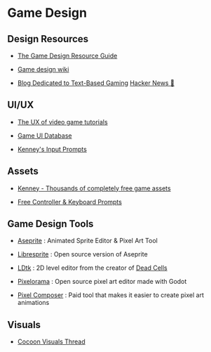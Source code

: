 # Game Design

## Design Resources

- [The Game Design Resource Guide](https://alexiamandeville.medium.com/the-game-design-resource-guide-e19bb237877)

- [Game design wiki](https://news.ycombinator.com/item?id=36725406)

- [Blog Dedicated to Text-Based Gaming](https://writing-games.com/) [Hacker News 📰](https://news.ycombinator.com/item?id=37995718)

## UI/UX

- [The UX of video game tutorials](https://uxdesign.cc/the-ux-of-video-game-tutorials-7e7bc37e2ceb)

- [Game UI Database](https://www.gameuidatabase.com/)

- [Kenney's Input Prompts](https://kenney.nl/assets/input-prompts?s=35)

## Assets

- [Kenney - Thousands of completely free game assets](https://www.kenney.nl/)

- [Free Controller & Keyboard Prompts](https://thoseawesomeguys.com/prompts/)

## Game Design Tools

- [Aseprite](https://www.aseprite.org/) : Animated Sprite Editor & Pixel Art Tool

- [Libresprite](https://libresprite.github.io/#!/) : Open source version of Aseprite

- [LDtk](https://ldtk.io/) : 2D level editor from the creator of [Dead Cells](https://dead-cells.com/)

- [Pixelorama](https://github.com/Orama-Interactive/Pixelorama) : Open source pixel art editor made with Godot

- [Pixel Composer](https://makham.itch.io/pixel-composer?s=35) : Paid tool that makes it easier to create pixel art animations

## Visuals

- [Cocoon Visuals Thread](https://twitter.com/JgDoesThings/status/1716518216686584226?t=e05T-mBeD1yLfGZVCiuC0Q)